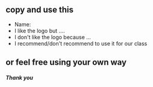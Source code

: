## copy and use this 

- Name:  
- I like the logo but .... 
- I don't like the logo because ...
- I recommend/don't recommend to use it for our class

 ## or feel free using your own way

 ##### Thank you